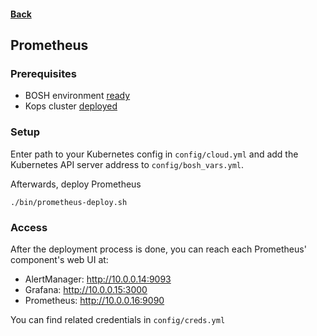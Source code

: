 #### [Back](../README.md)

## Prometheus

### Prerequisites

- BOSH environment [ready](bosh.md)
- Kops cluster [deployed](kops.md)

### Setup

Enter path to your Kubernetes config in `config/cloud.yml` and add the Kubernetes API server address to `config/bosh_vars.yml`.

Afterwards, deploy Prometheus
```
./bin/prometheus-deploy.sh
```

### Access

After the deployment process is done, you can reach each Prometheus' component's web UI at:

- AlertManager: http://10.0.0.14:9093
- Grafana:      http://10.0.0.15:3000
- Prometheus:   http://10.0.0.16:9090

You can find related credentials in `config/creds.yml`
